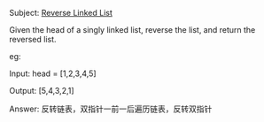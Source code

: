 Subject: [Reverse Linked List](https://leetcode.com/problems/reverse-linked-list/)

Given the head of a singly linked list, reverse the list, and return the reversed list.

eg:

Input: head = [1,2,3,4,5]

Output: [5,4,3,2,1]

Answer: 
反转链表，双指针一前一后遍历链表，反转双指针


